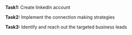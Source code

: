 **Task1:**
Create linkedIn account

**Task2:**
Implement  the connection making strategies

**Task3:**
Identify and reach out the targeted business leads
